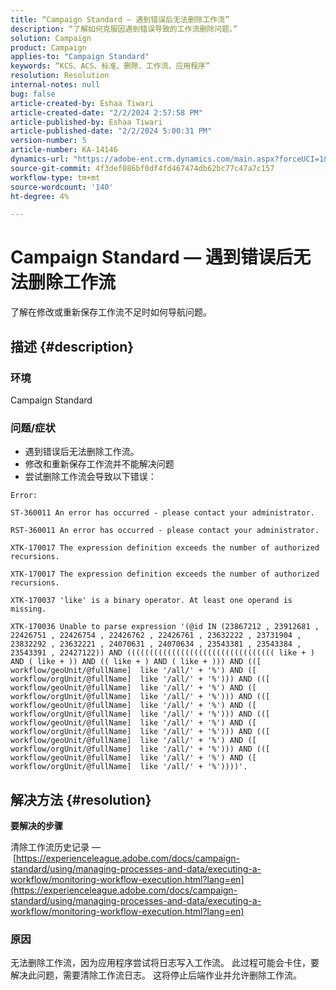 ```yaml
---
title: “Campaign Standard — 遇到错误后无法删除工作流”
description: “了解如何克服因遇到错误导致的工作流删除问题。”
solution: Campaign
product: Campaign
applies-to: "Campaign Standard"
keywords: “KCS、ACS、标准、删除、工作流、应用程序”
resolution: Resolution
internal-notes: null
bug: false
article-created-by: Eshaa Tiwari
article-created-date: "2/2/2024 2:57:58 PM"
article-published-by: Eshaa Tiwari
article-published-date: "2/2/2024 5:00:31 PM"
version-number: 5
article-number: KA-14146
dynamics-url: "https://adobe-ent.crm.dynamics.com/main.aspx?forceUCI=1&pagetype=entityrecord&etn=knowledgearticle&id=34e15770-dbc1-ee11-9079-6045bd006268"
source-git-commit: 4f3def086bf0df4fd467474db62bc77c47a7c157
workflow-type: tm+mt
source-wordcount: '140'
ht-degree: 4%

---
```


# Campaign Standard — 遇到错误后无法删除工作流


了解在修改或重新保存工作流不足时如何导航问题。

## 描述 {#description}


### 环境

Campaign Standard

### 问题/症状

- 遇到错误后无法删除工作流。
- 修改和重新保存工作流并不能解决问题
- 尝试删除工作流会导致以下错误：



```
Error:

ST-360011 An error has occurred - please contact your administrator.

RST-360011 An error has occurred - please contact your administrator.

XTK-170017 The expression definition exceeds the number of authorized recursions.

XTK-170017 The expression definition exceeds the number of authorized recursions.

XTK-170037 'like' is a binary operator. At least one operand is missing.

XTK-170036 Unable to parse expression '(@id IN (23867212 , 23912681 , 22426751 , 22426754 , 22426762 , 22426761 , 23632222 , 23731904 , 23832292 , 23632221 , 24070631 , 24070634 , 23543381 , 23543384 , 23543391 , 22427122)) AND ((((((((((((((((((((((((((((((((( like + ) AND ( like + )) AND (( like + ) AND ( like + ))) AND (([ workflow/geoUnit/@fullName]  like '/all/' + '%') AND ([ workflow/orgUnit/@fullName]  like '/all/' + '%'))) AND (([ workflow/geoUnit/@fullName]  like '/all/' + '%') AND ([ workflow/orgUnit/@fullName]  like '/all/' + '%'))) AND (([ workflow/geoUnit/@fullName]  like '/all/' + '%') AND ([ workflow/orgUnit/@fullName]  like '/all/' + '%'))) AND (([ workflow/geoUnit/@fullName]  like '/all/' + '%') AND ([ workflow/orgUnit/@fullName]  like '/all/' + '%'))) AND (([ workflow/geoUnit/@fullName]  like '/all/' + '%') AND ([ workflow/orgUnit/@fullName]  like '/all/' + '%'))) AND (([ workflow/geoUnit/@fullName]  like '/all/' + '%') AND ([ workflow/orgUnit/@fullName]  like '/all/' + '%'))))'.
```







## 解决方法 {#resolution}


<b>要解决的步骤</b>

清除工作流历史记录 —  [https://experienceleague.adobe.com/docs/campaign-standard/using/managing-processes-and-data/executing-a-workflow/monitoring-workflow-execution.html?lang=en](https://experienceleague.adobe.com/docs/campaign-standard/using/managing-processes-and-data/executing-a-workflow/monitoring-workflow-execution.html?lang=en)

### 原因

无法删除工作流，因为应用程序尝试将日志写入工作流。 此过程可能会卡住，要解决此问题，需要清除工作流日志。 这将停止后端作业并允许删除工作流。






